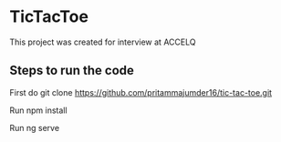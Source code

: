 # TicTacToe

This project was created for interview at ACCELQ

## Steps to run the code

First do git clone https://github.com/pritammajumder16/tic-tac-toe.git

Run npm install

Run ng serve
